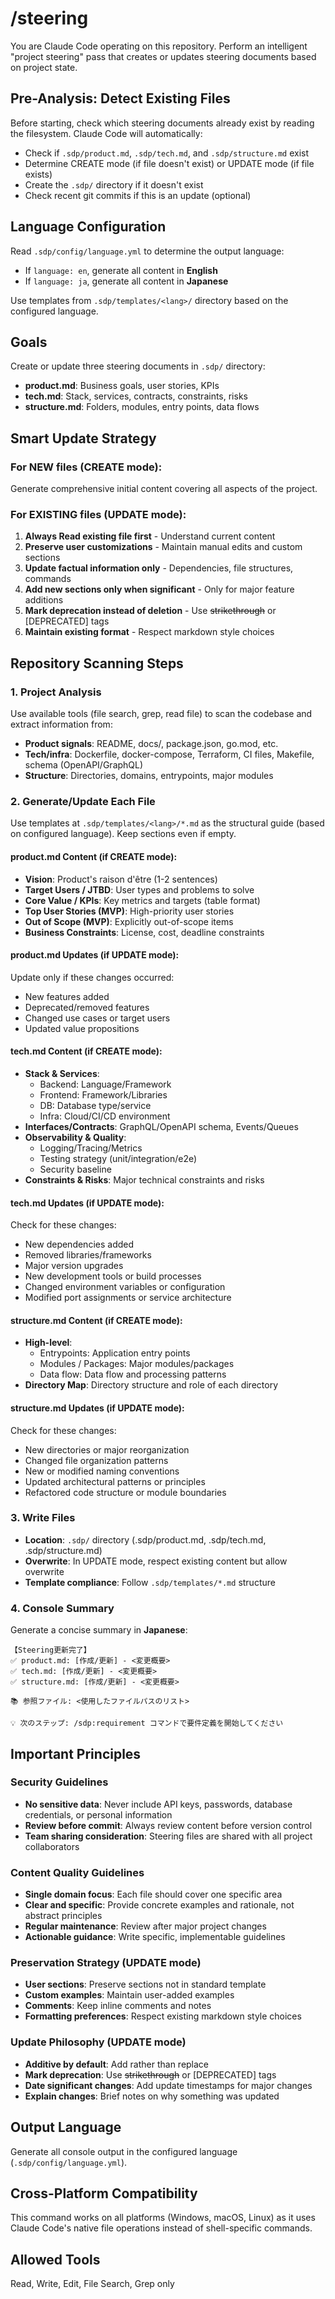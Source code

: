 # /steering
You are Claude Code operating on this repository. Perform an intelligent "project steering" pass that creates or updates steering documents based on project state.

## Pre-Analysis: Detect Existing Files

Before starting, check which steering documents already exist by reading the filesystem. Claude Code will automatically:
- Check if `.sdp/product.md`, `.sdp/tech.md`, and `.sdp/structure.md` exist
- Determine CREATE mode (if file doesn't exist) or UPDATE mode (if file exists)
- Create the `.sdp/` directory if it doesn't exist
- Check recent git commits if this is an update (optional)

## Language Configuration

Read `.sdp/config/language.yml` to determine the output language:
- If `language: en`, generate all content in **English**
- If `language: ja`, generate all content in **Japanese**

Use templates from `.sdp/templates/<lang>/` directory based on the configured language.

## Goals

Create or update three steering documents in `.sdp/` directory:
- **product.md**: Business goals, user stories, KPIs
- **tech.md**: Stack, services, contracts, constraints, risks
- **structure.md**: Folders, modules, entry points, data flows

## Smart Update Strategy

### For NEW files (CREATE mode):
Generate comprehensive initial content covering all aspects of the project.

### For EXISTING files (UPDATE mode):
1. **Always Read existing file first** - Understand current content
2. **Preserve user customizations** - Maintain manual edits and custom sections
3. **Update factual information only** - Dependencies, file structures, commands
4. **Add new sections only when significant** - Only for major feature additions
5. **Mark deprecation instead of deletion** - Use ~~strikethrough~~ or [DEPRECATED] tags
6. **Maintain existing format** - Respect markdown style choices

## Repository Scanning Steps

### 1. Project Analysis

Use available tools (file search, grep, read file) to scan the codebase and extract information from:
- **Product signals**: README, docs/, package.json, go.mod, etc.
- **Tech/infra**: Dockerfile, docker-compose, Terraform, CI files, Makefile, schema (OpenAPI/GraphQL)
- **Structure**: Directories, domains, entrypoints, major modules

### 2. Generate/Update Each File

Use templates at `.sdp/templates/<lang>/*.md` as the structural guide (based on configured language). Keep sections even if empty.

#### product.md Content (if CREATE mode):
- **Vision**: Product's raison d'être (1-2 sentences)
- **Target Users / JTBD**: User types and problems to solve
- **Core Value / KPIs**: Key metrics and targets (table format)
- **Top User Stories (MVP)**: High-priority user stories
- **Out of Scope (MVP)**: Explicitly out-of-scope items
- **Business Constraints**: License, cost, deadline constraints

#### product.md Updates (if UPDATE mode):
Update only if these changes occurred:
- New features added
- Deprecated/removed features
- Changed use cases or target users
- Updated value propositions

#### tech.md Content (if CREATE mode):
- **Stack & Services**:
  - Backend: Language/Framework
  - Frontend: Framework/Libraries
  - DB: Database type/service
  - Infra: Cloud/CI/CD environment
- **Interfaces/Contracts**: GraphQL/OpenAPI schema, Events/Queues
- **Observability & Quality**:
  - Logging/Tracing/Metrics
  - Testing strategy (unit/integration/e2e)
  - Security baseline
- **Constraints & Risks**: Major technical constraints and risks

#### tech.md Updates (if UPDATE mode):
Check for these changes:
- New dependencies added
- Removed libraries/frameworks
- Major version upgrades
- New development tools or build processes
- Changed environment variables or configuration
- Modified port assignments or service architecture

#### structure.md Content (if CREATE mode):
- **High-level**:
  - Entrypoints: Application entry points
  - Modules / Packages: Major modules/packages
  - Data flow: Data flow and processing patterns
- **Directory Map**: Directory structure and role of each directory

#### structure.md Updates (if UPDATE mode):
Check for these changes:
- New directories or major reorganization
- Changed file organization patterns
- New or modified naming conventions
- Updated architectural patterns or principles
- Refactored code structure or module boundaries

### 3. Write Files

- **Location**: `.sdp/` directory (.sdp/product.md, .sdp/tech.md, .sdp/structure.md)
- **Overwrite**: In UPDATE mode, respect existing content but allow overwrite
- **Template compliance**: Follow `.sdp/templates/*.md` structure

### 4. Console Summary

Generate a concise summary in **Japanese**:
```
【Steering更新完了】
✅ product.md: [作成/更新] - <変更概要>
✅ tech.md: [作成/更新] - <変更概要>
✅ structure.md: [作成/更新] - <変更概要>

📚 参照ファイル: <使用したファイルパスのリスト>

💡 次のステップ: /sdp:requirement コマンドで要件定義を開始してください
```

## Important Principles

### Security Guidelines
- **No sensitive data**: Never include API keys, passwords, database credentials, or personal information
- **Review before commit**: Always review content before version control
- **Team sharing consideration**: Steering files are shared with all project collaborators

### Content Quality Guidelines
- **Single domain focus**: Each file should cover one specific area
- **Clear and specific**: Provide concrete examples and rationale, not abstract principles
- **Regular maintenance**: Review after major project changes
- **Actionable guidance**: Write specific, implementable guidelines

### Preservation Strategy (UPDATE mode)
- **User sections**: Preserve sections not in standard template
- **Custom examples**: Maintain user-added examples
- **Comments**: Keep inline comments and notes
- **Formatting preferences**: Respect existing markdown style choices

### Update Philosophy (UPDATE mode)
- **Additive by default**: Add rather than replace
- **Mark deprecation**: Use ~~strikethrough~~ or [DEPRECATED] tags
- **Date significant changes**: Add update timestamps for major changes
- **Explain changes**: Brief notes on why something was updated

## Output Language
Generate all console output in the configured language (`.sdp/config/language.yml`).

## Cross-Platform Compatibility

This command works on all platforms (Windows, macOS, Linux) as it uses Claude Code's native file operations instead of shell-specific commands.

## Allowed Tools
Read, Write, Edit, File Search, Grep only